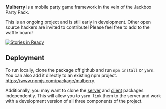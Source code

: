 **Mulberry** is a mobile party game framework in the vein of the Jackbox Party Pack.

This is an ongoing project and is still early in development. Other open source hackers are invited to contribute! Please feel free to add to the waffle board!

[![Stories in Ready](https://badge.waffle.io/dane-johnson/mulberry.svg?label=ready&title=Ready)](http://waffle.io/dane-johnson/mulberry)

## Deployment
To run locally, clone the package off github and run `npm install` or `yarn`. You can also add it directly to an existing npm project.
https://www.npmjs.com/package/mulberry.

Additionally, you may want to clone the [server](https://github.com/dane-johnson/mulberry-server.git) and [client](https://github.com/dane-johnson/mulberry-client.git) packages independently. This will allow you to `yarn link` them to the server and work with a development version of all three components of the project.
